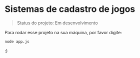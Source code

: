 <h1>Sistemas de cadastro de jogos</h1>

 > Status do projeto: Em desenvolvimento
 
 Para rodar esse projeto na sua máquina, por favor digite:
 
 ```
 node app.js
 ```
:)